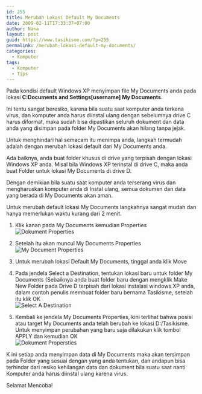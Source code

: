 ```yaml
---
id: 255
title: Merubah Lokasi Default My Documents
date: 2009-02-11T17:33:37+07:00
author: Nana
layout: post
guid: https://www.tasikisme.com/?p=255
permalink: /merubah-lokasi-default-my-documents/
categories:
  - Komputer
tags:
  - Komputer
  - Tips
---
```

Pada kondisi default Windows XP menyimpan file My Documents anda pada lokasi **C:Documents and Settings[username] My Documents**.

Ini tentu sangat beresiko, karena bila suatu saat komputer anda terkena virus, dan komputer anda harus diinstal ulang dengan sebelumnya drive C harus diformat, maka sudah bisa dipastikan seluruh dokument dan data anda yang disimpan pada folder My Documents akan hilang tanpa jejak.

Untuk menghindari hal semacam itu menimpa anda, langkah termudah adalah dengan merubah lokasi default dari My Documents anda.

Ada baiknya, anda buat folder khusus di drive yang terpisah dengan lokasi Windows XP anda. Misal bila Windows XP terinstal di drive C, maka anda buat Folder untuk lokasi My Documents di drive D.

Dengan demikian bila suatu saat komputer anda terserang virus dan mengharuskan komputer anda di Instal ulang, semua dokumen dan data yang berada di My Documents akan aman.

Untuk merubah default lokasi My Documents langkahnya sangat mudah dan hanya memerlukan waktu kurang dari 2 menit.

1. Klik kanan pada My Documents kemudian Properties  
<img title="Dokument Properties" src="https://wisatacinta.files.wordpress.com/2009/01/document_01.gif" alt="Dokument Properties" border="0" /> </div> 

2. Setelah itu akan muncul My Documents Properties  
<img title="My Document Properties" src="https://wisatacinta.files.wordpress.com/2009/01/document_02.gif" alt="My Document Properties" border="0" /> </div> 

3. Untuk merubah lokasi Default My Documents, tinggal anda klik Move

4. Pada jendela Select a Destination, tentukan lokasi baru untuk folder My Documents (Sebaiknya anda buat folder baru dengan mengklik Make New Folder pada Drive D terpisah dari lokasi instalasi windows XP anda, dalam contoh penulis membuat folder baru bernama Tasikisme, setelah itu klik OK  
<img title="Select A Destination" src="https://wisatacinta.files.wordpress.com/2009/01/document_03.gif" alt="Select A Destination" border="0" /> </div> 

5. Kembali ke jendela My Documents Properties, kini terlihat bahwa posisi atau target My Documents anda telah berubah ke lokasi D:/Tasikisme. Untuk menyimpan perubahan yang baru saja dilakukan klik tombol APPLY dan kemudian OK  
<img title="Dokument Propersties" src="https://wisatacinta.files.wordpress.com/2009/01/document_04.gif" alt="Dokument Propersties" border="0" /> </div> 

K ini setiap anda menyimpan data di My Documents maka akan tersimpan pada Folder yang sesuai dengan yang anda tentukan, dan andapun bisa terhindar dari resiko kehilangan data dan dokument bila suatu saat nanti Komputer anda harus diinstal ulang karena virus.

Selamat Mencoba!